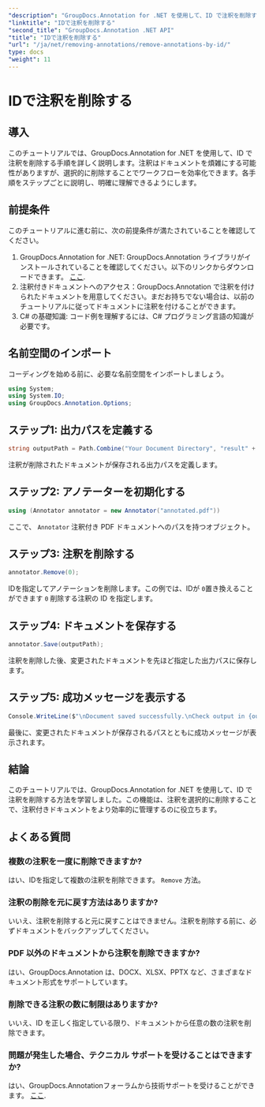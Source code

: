 ```yaml
---
"description": "GroupDocs.Annotation for .NET を使用して、ID で注釈を削除する方法を学びます。ドキュメントワークフローを効率的に合理化します。"
"linktitle": "IDで注釈を削除する"
"second_title": "GroupDocs.Annotation .NET API"
"title": "IDで注釈を削除する"
"url": "/ja/net/removing-annotations/remove-annotations-by-id/"
type: docs
"weight": 11
---
```


# IDで注釈を削除する

## 導入
このチュートリアルでは、GroupDocs.Annotation for .NET を使用して、ID で注釈を削除する手順を詳しく説明します。注釈はドキュメントを煩雑にする可能性がありますが、選択的に削除することでワークフローを効率化できます。各手順をステップごとに説明し、明確に理解できるようにします。
## 前提条件
このチュートリアルに進む前に、次の前提条件が満たされていることを確認してください。
1. GroupDocs.Annotation for .NET: GroupDocs.Annotation ライブラリがインストールされていることを確認してください。以下のリンクからダウンロードできます。 [ここ](https://releases。groupdocs.com/annotation/net/).
2. 注釈付きドキュメントへのアクセス：GroupDocs.Annotation で注釈を付けられたドキュメントを用意してください。まだお持ちでない場合は、以前のチュートリアルに従ってドキュメントに注釈を付けることができます。
3. C# の基礎知識: コード例を理解するには、C# プログラミング言語の知識が必要です。

## 名前空間のインポート
コーディングを始める前に、必要な名前空間をインポートしましょう。
```csharp
using System;
using System.IO;
using GroupDocs.Annotation.Options;
```

## ステップ1: 出力パスを定義する
```csharp
string outputPath = Path.Combine("Your Document Directory", "result" + Path.GetExtension("input.pdf"));
```
注釈が削除されたドキュメントが保存される出力パスを定義します。
## ステップ2: アノテーターを初期化する
```csharp
using (Annotator annotator = new Annotator("annotated.pdf"))
```
ここで、 `Annotator` 注釈付き PDF ドキュメントへのパスを持つオブジェクト。
## ステップ3: 注釈を削除する
```csharp
annotator.Remove(0);
```
IDを指定してアノテーションを削除します。この例では、IDが `0`置き換えることができます `0` 削除する注釈の ID を指定します。
## ステップ4: ドキュメントを保存する
```csharp
annotator.Save(outputPath);
```
注釈を削除した後、変更されたドキュメントを先ほど指定した出力パスに保存します。
## ステップ5: 成功メッセージを表示する
```csharp
Console.WriteLine($"\nDocument saved successfully.\nCheck output in {outputPath}.");
```
最後に、変更されたドキュメントが保存されるパスとともに成功メッセージが表示されます。

## 結論
このチュートリアルでは、GroupDocs.Annotation for .NET を使用して、ID で注釈を削除する方法を学習しました。この機能は、注釈を選択的に削除することで、注釈付きドキュメントをより効率的に管理するのに役立ちます。
## よくある質問
### 複数の注釈を一度に削除できますか?
はい、IDを指定して複数の注釈を削除できます。 `Remove` 方法。
### 注釈の削除を元に戻す方法はありますか?
いいえ、注釈を削除すると元に戻すことはできません。注釈を削除する前に、必ずドキュメントをバックアップしてください。
### PDF 以外のドキュメントから注釈を削除できますか?
はい、GroupDocs.Annotation は、DOCX、XLSX、PPTX など、さまざまなドキュメント形式をサポートしています。
### 削除できる注釈の数に制限はありますか?
いいえ、ID を正しく指定している限り、ドキュメントから任意の数の注釈を削除できます。
### 問題が発生した場合、テクニカル サポートを受けることはできますか?
はい、GroupDocs.Annotationフォーラムから技術サポートを受けることができます。 [ここ](https://forum。groupdocs.com/c/annotation/10).